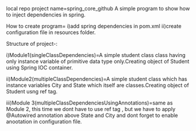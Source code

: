 local repo project name=spring_core_github
A simple program to show how to inject dependencies in spring.

How to create program=
i)add spring dependencies in pom.xml
ii)create configuration file in resources folder.

Structure of project-:

i)Module1(singleClassDependencies)=A simple student class class having only instance variable of primitive data type only.Creating object of Student using Spring IOC container.

ii)Module2(multipleClassDependencies)=A simple student class which has instance variables City and State which itself are classes.Creating object of Student usng ref tag.

iii)Module 3(multipleClassDependenciesUsingAnnotations)=same as Module 2, this time we dont have to use ref tag , but we have to apply @Autowired annotation above State and City and dont forget to enable anootation in configuration file.



